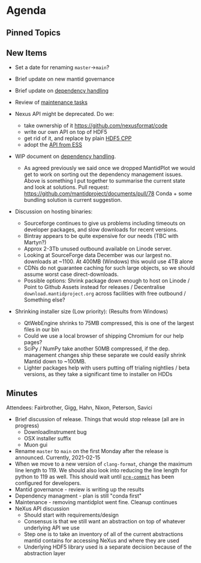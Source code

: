 Agenda
======

Pinned Topics
-------------

New Items
---------

- Set a date for renaming `master`->`main`?

- Brief update on new mantid governance
- Brief update on [dependency handling](https://github.com/mantidproject/documents/blob/thirdparty-dependencies/Design/ThirdpartyDependencies.md)
- Review of [maintenance tasks](https://github.com/mantidproject/mantid/projects/15)
- Nexus API might be deprecated. Do we:
  - take ownership of it https://github.com/nexusformat/code
  - write our own API on top of HDF5
  - get rid of it, and replace by plain [HDF5 CPP](https://portal.hdfgroup.org/pages/viewpage.action?pageId=50073884)
  - adopt the [API from ESS](https://github.com/ess-dmsc/h5cpp)
- WIP document on [dependency handling](https://github.com/mantidproject/documents/blob/thirdparty-dependencies/Design/ThirdpartyDependencies.md).
  - As agreed previously we said once we dropped MantidPlot we would get to work on sorting out the dependency management issues. Above is something
    I put together to summarise the current state and look at solutions.
    Pull request: https://github.com/mantidproject/documents/pull/78
    Conda + some bundling solution is current suggestion.

- Discussion on hosting binaries:
  - Sourceforge continues to give us problems including timeouts on developer packages, and slow downloads for recent versions.
  - Bintray appears to be quite expensive for our needs (TBC with Martyn?)
  - Approx 2-3Tb unused outbound available on Linode server.
  - Looking at SourceForge data December was our largest no. downloads at ~1100. At 400MB (Windows) this would use 4TB alone
  - CDNs do not guarantee caching for such large objects, so we should assume worst case direct-downloads.
  - Possible options: Shrink package down enough to host on Linode / Point to Github Assets instead for releases / Decentralise `download.mantidproject.org` across facilities with free outbound / Something else?

- Shrinking installer size (Low priority):
  (Results from Windows)
  - QtWebEngine shrinks to 75MB compressed, this is one of the largest files in our bin
  - Could we use a local browser of shipping Chromium for our help pages?
  - SciPy / NumPy take another 50MB compressed, if the dep. management changes ship these separate we could easily shrink Mantid down to ~100MB.
  - Lighter packages help with users putting off trialing nightlies / beta versions, as they take a significant time to installer on HDDs

Minutes
-------
Attendees: Fairbrother, Gigg, Hahn, Nixon, Peterson, Savici

- Brief discussion of release. Things that would stop release (all are in progress)
  - DownloadInstrument bug
  - OSX installer suffix
  - Muon gui
- Rename `master` to `main` on the first Monday after the release is announced. Currently, 2021-02-15
- When we move to a new version of `clang-format`, change the maximum line length to 119. We should also look into reducing the line length for python to 119 as well. This should wait until [`pre-commit`](https://github.com/mantidproject/mantid/issues/30265) has been configured for developers.
- Mantid governance - review is writing up the results
- Dependency managment - plan is still "conda first"
- Maintenance - removing mantidplot went fine. Cleanup continues
- NeXus API discussion
  - Should start with requirements/design
  - Consensus is that we still want an abstraction on top of whatever underlying API we use
  - Step one is to take an inventory of all of the current abstractions mantid contains for accessing NeXus and where they are used
  - Underlying HDF5 library used is a separate decision because of the abstraction layer

